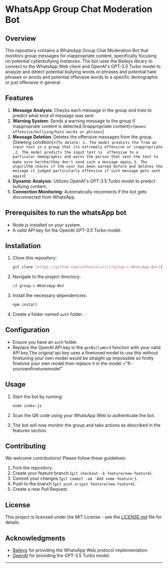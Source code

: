 # WhatsApp Group Chat Moderation Bot

## Overview

This repository contains a WhatsApp Group Chat Moderation Bot that monitors group messages for inappropriate content, specifically focusing on potential cyberbullying instances. The bot uses the Baileys library to connect to the WhatsApp Web client and OpenAI's GPT-3.5 Turbo model to analyze and detect potential bullying words or phrases and potential hate phrases or words and potential offensive words to a specific demographic or just offensive in general.

## Features

1. **Message Analysis**: Checks each message in the group and tries to predict what kind of message was sent.
2. **Warning System**: Sends a warning message to the group if inappropriate content is detected.(Inappropriate content)>{`means offensive/bullying/hate words or phrases`}
3. **Message Deletion**: Deletes the offensive messages from the group.(Deleting condition)>{`To delete: 1. The model predicts the from an input text in a group that its extremely offensive or inappropriate  `,
   `2. The model predicts the input text is  offensive to a particular demographic and warns the person that sent the text to make sure he/she/they don't send such a message again`,
   `3. The algorithm checks if the user has been warned before and deletes the message it judged particularly offensive if such message gets sent again`}
5. **Dynamic Analysis**: Utilizes OpenAI's GPT-3.5 Turbo model to predict bullying content.
6. **Connection Monitoring**: Automatically reconnects if the bot gets disconnected from WhatsApp.

## Prerequisites to run the whatsApp bot

- Node.js installed on your system.
- A valid API key for the OpenAI GPT-3.5 Turbo model.


## Installation

1. Clone this repository:

   ```bash
   git clone [https://github.com/nathanieluriri/group-c-WhatsApp-Bot](https://github.com/nathanieluriri/group-c-WhatsApp-Bot/)
   ```

2. Navigate to the project directory:

   ```bash
   cd group-c-WhatsApp-Bot
   ```

3. Install the necessary dependencies:

   ```bash
   npm install
   ```

4. Create a folder named `auth` folder .

## Configuration

- Ensure you have an `auth` folder.
- Replace the OpenAI API key in the `getBullyWord` function with your valid API key.The original api key uses a finetuned model to use this without finetuning your own model would be straight up impossible so firstly finetune your own model then replace it in the model ="ft-yourownfinetunemodel"

## Usage

1. Start the bot by running:

   ```bash
   node index.js
   ```

2. Scan the QR code using your WhatsApp Web to authenticate the bot.

3. The bot will now monitor the group and take actions as described in the features section.

## Contributing

We welcome contributions! Please follow these guidelines:

1. Fork the repository.
2. Create your feature branch (`git checkout -b feature/new-feature`).
3. Commit your changes (`git commit -am 'Add some feature'`).
4. Push to the branch (`git push origin feature/new-feature`).
5. Create a new Pull Request.

## License

This project is licensed under the MIT License - see the [LICENSE.md](LICENSE.md) file for details.

## Acknowledgments

- [Baileys](https://github.com/adiwajshing/Baileys) for providing the WhatsApp Web protocol implementation.
- [OpenAI](https://openai.com/) for providing the GPT-3.5 Turbo model.

---
